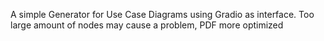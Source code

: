 A simple Generator for Use Case Diagrams using Gradio as interface.
Too large amount of nodes may cause a problem, PDF more optimized
